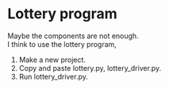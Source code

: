 # Lottery program

Maybe the components are not enough.  
I think to use the lottery program,  
1. Make a new project.  
2. Copy and paste lottery.py, lottery_driver.py.  
3. Run lottery_driver.py.  

